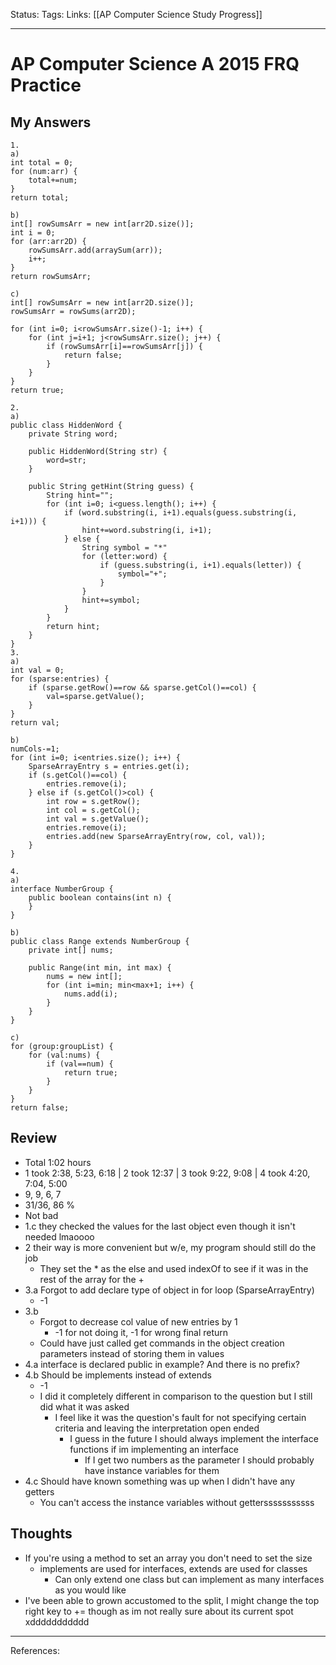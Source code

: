 Status:
Tags:
Links: [[AP Computer Science Study Progress]]
___
# AP Computer Science A 2015 FRQ Practice
## My Answers
```
1.
a)
int total = 0;
for (num:arr) {
	total+=num;
}
return total;

b)
int[] rowSumsArr = new int[arr2D.size()];
int i = 0;
for (arr:arr2D) {
	rowSumsArr.add(arraySum(arr));
	i++;
}
return rowSumsArr;

c)
int[] rowSumsArr = new int[arr2D.size()];
rowSumsArr = rowSums(arr2D);

for (int i=0; i<rowSumsArr.size()-1; i++) {
	for (int j=i+1; j<rowSumsArr.size(); j++) {
		if (rowSumsArr[i]==rowSumsArr[j]) {
			return false;
		}
	}
}
return true;

2.
a)
public class HiddenWord {
	private String word;
	
	public HiddenWord(String str) {
		word=str;
	}
	
	public String getHint(String guess) {
		String hint="";
		for (int i=0; i<guess.length(); i++) {
			if (word.substring(i, i+1).equals(guess.substring(i, i+1))) {
				hint+=word.substring(i, i+1);
			} else {
				String symbol = "*"
				for (letter:word) {
					if (guess.substring(i, i+1).equals(letter)) {
						symbol="+";
					} 
				}
				hint+=symbol;
			}
		}
		return hint;
	}
}
3.
a)
int val = 0;
for (sparse:entries) {
	if (sparse.getRow()==row && sparse.getCol()==col) {
		val=sparse.getValue();
	}
}
return val;

b)
numCols-=1;
for (int i=0; i<entries.size(); i++) {
	SparseArrayEntry s = entries.get(i);
	if (s.getCol()==col) {
		entries.remove(i);
	} else if (s.getCol()>col) {
		int row = s.getRow();
		int col = s.getCol();
		int val = s.getValue();
		entries.remove(i);
		entries.add(new SparseArrayEntry(row, col, val));
	}
}

4.
a)
interface NumberGroup {
	public boolean contains(int n) {
	}
}

b)
public class Range extends NumberGroup {
	private int[] nums;
	
	public Range(int min, int max) {
		nums = new int[];
		for (int i=min; min<max+1; i++) {
			nums.add(i);
		}
	}
}

c)
for (group:groupList) {
	for (val:nums) {
		if (val==num) {
			return true;
		}
	}
}
return false;
```
## Review
- Total 1:02 hours
- 1 took 2:38, 5:23, 6:18 | 2 took 12:37 | 3 took 9:22, 9:08 | 4 took 4:20, 7:04, 5:00
- 9, 9, 6, 7
- 31/36, 86 %
- Not bad
- 1.c they checked the values for the last object even though it isn't needed lmaoooo
- 2 their way is more convenient but w/e, my program should still do the job
	- They set the * as the else and used indexOf to see if it was in the rest of the array for the +
- 3.a Forgot to add declare type of object in for loop (SparseArrayEntry)
	- -1
- 3.b
	- Forgot to decrease col value of new entries by 1
		- -1 for not doing it, -1 for wrong final return
	- Could have just called get commands in the object creation parameters instead of storing them in values
- 4.a interface is declared public in example? And there is no prefix?
- 4.b Should be implements instead of extends
	- -1
	- I did it completely different in comparison to the question but I still did what it was asked
		- I feel like it was the question's fault for not specifying certain criteria and leaving the interpretation open ended
			- I guess in the future I should always implement the interface functions if im implementing an interface
				- If I get two numbers as the parameter I should probably have instance variables for them
- 4.c Should have known something was up when I didn't have any getters
	- You can't access the instance variables without gettersssssssssss
## Thoughts
- If you're using a method to set an array you don't need to set the size
	- implements are used for interfaces, extends are used for classes
		- Can only extend one class but can implement as many interfaces as you would like
- I've been able to grown accustomed to the split, I might change the top right key to += though as im not really sure about its current spot xddddddddddd
___
References: